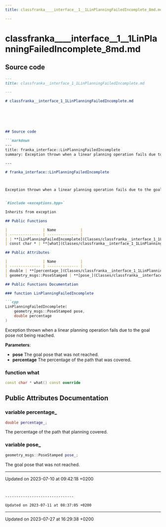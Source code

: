 ```yaml
---
title: classfranka____interface__1__1LinPlanningFailedIncomplete_8md.md

---
```


# classfranka____interface__1__1LinPlanningFailedIncomplete_8md.md






## Source code

```markdown
---
title: classfranka__interface_1_1LinPlanningFailedIncomplete.md

---

# classfranka__interface_1_1LinPlanningFailedIncomplete.md






## Source code

```markdown
---
title: franka_interface::LinPlanningFailedIncomplete
summary: Exception thrown when a linear planning operation fails due to the goal pose not being reached. 

---

# franka_interface::LinPlanningFailedIncomplete



Exception thrown when a linear planning operation fails due to the goal pose not being reached. 


`#include <exceptions.hpp>`

Inherits from exception

## Public Functions

|                | Name           |
| -------------- | -------------- |
| | **[LinPlanningFailedIncomplete](Classes/classfranka__interface_1_1LinPlanningFailedIncomplete.md#function-linplanningfailedincomplete)**(geometry_msgs::PoseStamped pose, double percentage)<br>Exception thrown when a linear planning operation fails due to the goal pose not being reached.  |
| const char * | **[what](Classes/classfranka__interface_1_1LinPlanningFailedIncomplete.md#function-what)**() const override |

## Public Attributes

|                | Name           |
| -------------- | -------------- |
| double | **[percentage_](Classes/classfranka__interface_1_1LinPlanningFailedIncomplete.md#variable-percentage-)** <br>The percentage of the path that planning covered.  |
| geometry_msgs::PoseStamped | **[pose_](Classes/classfranka__interface_1_1LinPlanningFailedIncomplete.md#variable-pose-)** <br>The goal pose that was not reached.  |

## Public Functions Documentation

### function LinPlanningFailedIncomplete

```cpp
LinPlanningFailedIncomplete(
    geometry_msgs::PoseStamped pose,
    double percentage
)
```

Exception thrown when a linear planning operation fails due to the goal pose not being reached. 

**Parameters**: 

  * **pose** The goal pose that was not reached. 
  * **percentage** The percentage of the path that was covered. 


### function what

```cpp
const char * what() const override
```


## Public Attributes Documentation

### variable percentage_

```cpp
double percentage_;
```

The percentage of the path that planning covered. 

### variable pose_

```cpp
geometry_msgs::PoseStamped pose_;
```

The goal pose that was not reached. 

-------------------------------

Updated on 2023-07-10 at 09:42:18 +0200
```


-------------------------------

Updated on 2023-07-11 at 08:37:05 +0200
```


-------------------------------

Updated on 2023-07-27 at 16:29:38 +0200
